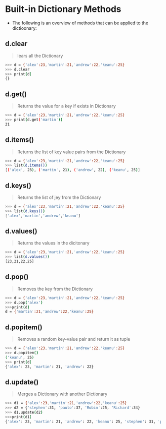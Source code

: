 # Built-in Dictionary Methods

- The following is an overview of methods that can be applied to the dictioonary:

## d.clear
 > lears all the Dictionary

 ```bash
 >>> d = {'alex':23,'martin':21,'andrew':22,'keanu':25}
 >>> d.clear 
 >>> print(d)
{}
 ```

 ## d.get()
 > Returns the value for a key if exists in Dictionary

 ```bash
 >>> d = {'alex':23,'martin':21,'andrew':22,'keanu':25}
 >>> print(d.get('martin'))
21
```

## d.items()
> Returns the list of key value pairs from the Dictionary

```bash
>>> d = {'alex':23,'martin':21,'andrew':22,'keanu':25}
>>> list(d.items())
[('alex', 23), ('martin', 21), ('andrew', 22), ('keanu', 25)]
```

## d.keys()
> Returns the list of jey from the Dictionary 

```bash 
>>> d = {'alex':23,'martin':21,'andrew':22,'keanu':25}
>>> list(d.keys())
['alex','martin','andrew','keanu']
```

## d.values()
> Returns the values in the dicitonary

```bash 
>>> d = {'alex':23,'martin':21,'andrew':22,'keanu':25}
>>> list(d.values())
[23,21,22,25]
```

## d.pop()
> Removes the key from the Dictionary

```bash
>>> d = {'alex':23,'martin':21,'andrew':22,'keanu':25}
>>> d.pop('alex')
>>>print(d)
d = {'martin':21,'andrew':22,'keanu':25}
```

## d.popitem()
> Removes a random key-value pair and return it as tuple

```bash
>>> d = {'alex':23,'martin':21,'andrew':22,'keanu':25}
>>> d.popitem()
('keanu', 25)
>>> print(d)
{'alex': 23, 'martin': 21, 'andrew': 22}
```

## d.update()
> Merges a Dictionary with another Dictionary

```bash
>>> d1 = {'alex':23,'martin':21,'andrew':22,'keanu':25}
>>> d2 = {'stephen':31, 'paulo':37, 'Robin':25, 'Richard':34}
>>> d1.update(d2)
>>>print(d1)
{'alex': 23, 'martin': 21, 'andrew': 22, 'keanu': 25, 'stephen': 31, 'paulo': 37, 'Robin': 25, 'Richard': 34}
```